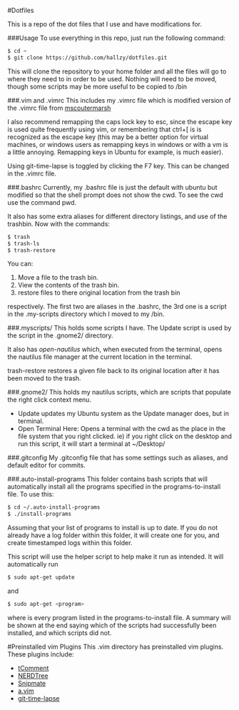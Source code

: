 #Dotfiles

  This is a repo of the dot files that I use and have modifications for.

###Usage
  To use everything in this repo, just run the following command:

```bash
$ cd ~
$ git clone https://github.com/hallzy/dotfiles.git
```

This will clone the repository to your home folder and all the files will go to where they need to in order to be used. Nothing will need to be moved, though some scripts may be more useful to be copied to /bin

###.vim and .vimrc
  This includes my .vimrc file which is  modified version of the .vimrc
file from [mscoutermarsh](https://github.com/mscoutermarsh)

  I also recommend remapping the caps lock key to esc, since the escape key is
used quite frequently using vim, or remembering that ctrl+\[ is is recognized
as the escape key (this may be a better option for virtual machines, or windows
users as remapping keys in windows or with a vm is a little annoying. Remapping
keys in Ubuntu for example, is much easier).

  Using git-time-lapse is toggled by clicking the F7 key. This can be changed in
the .vimrc file.

###.bashrc
  Currently, my .bashrc file is just the default with ubuntu but modified so that
the shell prompt does not show the cwd. To see the cwd use the command pwd.

  It also has some extra aliases for different directory listings, and use of
the trashbin. Now with the commands:

```bash
$ trash
$ trash-ls
$ trash-restore
```

You can:

1. Move a file to the trash bin.
2. View the contents of the trash bin.
3. restore files to there original location from the trash bin

respectively. The first two are aliases in the .bashrc, the 3rd one is a script
in the .my-scripts directory which I moved to my /bin.

###.myscripts/
  This holds some scripts I have. The Update script is used by the script in the
.gnome2/ directory.

  It also has _open-nautilus_ which, when executed from the terminal, opens the
nautilus file manager at the current location in the terminal.

  trash-restore restores a given file back to its original location after it has
been moved to the trash.

###.gnome2/
  This holds my nautilus scripts, which are scripts that populate the right
click context menu.
  * Update updates my Ubuntu system as the Update manager does, but in terminal.
  * Open Terminal Here: Opens a terminal with the cwd as the place in the file
    system that you right clicked. ie) if you right click on the desktop and run
this script, it will start a terminal at ~/Desktop/

###.gitconfig
  My .gitconfig file that has some settings such as aliases, and default editor
for commits.

###.auto-install-programs
  This folder contains bash scripts that will automatically install all the
programs specified in the programs-to-install file. To use this:

```bash
$ cd ~/.auto-install-programs
$ ./install-programs
```

  Assuming that your list of programs to install is up to date. If you do not
already have a log folder within this folder, it will create one for you, and
create timestamped logs within this folder.

  This script will use the helper script to help make it run as intended. It
will automatically run

```bash
$ sudo apt-get update
```

and

```bash
$ sudo apt-get <program>
```

where <program> is every program listed in the programs-to-install file. A
summary will be shown at the end saying which of the scripts had successfully
been installed, and which scripts did not.

#Preinstalled vim Plugins
This .vim directory has preinstalled vim plugins. These plugins include:
  * [tComment](http://github.com/vim-scripts/tComment)
  * [NERDTree](https://github.com/scrooloose/nerdtree)
  * [Snipmate](https://github.com/msanders/snipmate.vim)
  * [a.vim](https://github.com/vim-scripts/a.vim)
  * [git-time-lapse](https://github.com/vim-scripts/git-time-lapse)
